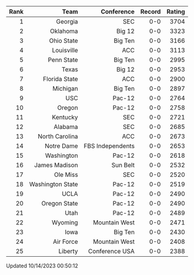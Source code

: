 | Rank  | Team                 | Conference           | Record   | Rating |
| ---:  | ---:                 | ---:                 | ---:     | ---:   |
| 1     | Georgia              | SEC                  | 0-0      | 3704   |
| 2     | Oklahoma             | Big 12               | 0-0      | 3323   |
| 3     | Ohio State           | Big Ten              | 0-0      | 3166   |
| 4     | Louisville           | ACC                  | 0-0      | 3113   |
| 5     | Penn State           | Big Ten              | 0-0      | 2995   |
| 6     | Texas                | Big 12               | 0-0      | 2953   |
| 7     | Florida State        | ACC                  | 0-0      | 2900   |
| 8     | Michigan             | Big Ten              | 0-0      | 2897   |
| 9     | USC                  | Pac-12               | 0-0      | 2764   |
| 10    | Oregon               | Pac-12               | 0-0      | 2758   |
| 11    | Kentucky             | SEC                  | 0-0      | 2721   |
| 12    | Alabama              | SEC                  | 0-0      | 2685   |
| 13    | North Carolina       | ACC                  | 0-0      | 2673   |
| 14    | Notre Dame           | FBS Independents     | 0-0      | 2653   |
| 15    | Washington           | Pac-12               | 0-0      | 2618   |
| 16    | James Madison        | Sun Belt             | 0-0      | 2532   |
| 17    | Ole Miss             | SEC                  | 0-0      | 2520   |
| 18    | Washington State     | Pac-12               | 0-0      | 2519   |
| 19    | UCLA                 | Pac-12               | 0-0      | 2490   |
| 20    | Oregon State         | Pac-12               | 0-0      | 2490   |
| 21    | Utah                 | Pac-12               | 0-0      | 2489   |
| 22    | Wyoming              | Mountain West        | 0-0      | 2471   |
| 23    | Iowa                 | Big Ten              | 0-0      | 2430   |
| 24    | Air Force            | Mountain West        | 0-0      | 2408   |
| 25    | Liberty              | Conference USA       | 0-0      | 2388   |

Updated 10/14/2023 00:50:12
